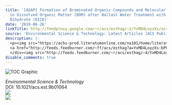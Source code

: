 ```yaml
---
title: '[ASAP] Formation of Brominated Organic Compounds and Molecular Transformations
  in Dissolved Organic Matter (DOM) after Ballast Water Treatment with Sodium Dichloroisocyanurate
  Dihydrate (DICD)'
date: '2019-06-26'
linkTitle: http://feedproxy.google.com/~r/acs/esthag/~3/YxMD4LoyzXs/acs.est.9b01064
source: 'Environmental Science & Technology: Latest Articles (ACS Publications)'
description: |-
  <p><img src="https://achs-prod.literatumonline.com/na101/home/literatum/publisher/achs/journals/content/esthag/0/esthag.ahead-of-print/acs.est.9b01064/20190625/images/medium/es-2019-01064u_0004.gif" alt="TOC Graphic"/></p><div><cite>Environmental Science & Technology</cite></div><div>DOI: 10.1021/acs.est.9b01064</div><div class="feedflare">
  <a href="http://feeds.feedburner.com/~ff/acs/esthag?a=YxMD4LoyzXs:bP0ob_iu8u4:yIl2AUoC8zA"><img src="http://feeds.feedburner.com/~ff/acs/esthag?d=yIl2AUoC8zA" border="0"></img></a>
  </div><img src="http://feeds.feedburner.com/~r/acs/esthag/~4/YxMD4LoyzXs" ...
disable_comments: true
---
```

<p><img src="https://achs-prod.literatumonline.com/na101/home/literatum/publisher/achs/journals/content/esthag/0/esthag.ahead-of-print/acs.est.9b01064/20190625/images/medium/es-2019-01064u_0004.gif" alt="TOC Graphic"/></p><div><cite>Environmental Science & Technology</cite></div><div>DOI: 10.1021/acs.est.9b01064</div><div class="feedflare">
<a href="http://feeds.feedburner.com/~ff/acs/esthag?a=YxMD4LoyzXs:bP0ob_iu8u4:yIl2AUoC8zA"><img src="http://feeds.feedburner.com/~ff/acs/esthag?d=yIl2AUoC8zA" border="0"></img></a>
</div><img src="http://feeds.feedburner.com/~r/acs/esthag/~4/YxMD4LoyzXs" ...